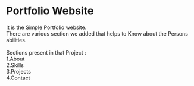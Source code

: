 # Portfolio Website<br>

It is the Simple Portfolio website.<br>
There are various section we added that helps to Know about the Persons abilities.<br><br>
Sections present in that Project : <br>
  1.About<br>
  2.Skills<br>
  3.Projects<br>
  4.Contact<br>
  
